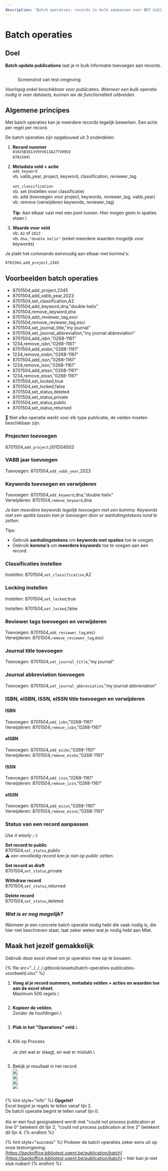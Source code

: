 ```yaml
---
description: 'Batch operaties: records in bulk aanpassen voor BKT bibliotheekmedewerkers'
---
```


# Batch operaties

## Doel

**Batch update publications** laat je in bulk informatie toevoegen aan records.

<figure><img src="../../../.gitbook/assets/Screenshot 2024-06-14 at 15.47.28.png" alt=""><figcaption><p>Screenshot van test omgeving</p></figcaption></figure>

_Voorlopig enkel beschikbaar voor publicaties. Wanneer een bulk operatie nodig is voor datasets, kunnen we de functionaliteit uitbreiden._

## Algemene principes

Met batch operaties kan je meerdere records tegelijk bewerken. Een actie per regel per record.

De batch operaties zijn opgebouwd uit 3 onderdelen:

1. **Record nummer**\
   `01H25B3813V9YV613A27TVH9SV`\
   `8701504`\

2. **Metadata veld + actie**\
   `add_keyword`\
   vb. vabb\_year, project, keyword, classification, reviewer\_tag\
   \
   `set_classification`\
   vb. set (instellen voor classificatie)\
   vb. add (toevoegen voor project, keywords, reviewer\_tag, vabb\_year)\
   vb. remove (verwijderen keywords, reviewer\_tag)\
   \
   **Tip:** Aan elkaar vast met een punt tussen. Hier mogen geen in spaties staan.\

3. **Waarde voor veld**\
   vb.  `A2` of  `2023`\
   vb.  `dna,"double helix"` (enkel meerdere waarden mogelijk voor keywords)

Je plakt het commando eenvoudig aan elkaar met komma's:

`8701504,add_project,2345`

## Voorbeelden batch operaties

* 8701504,add\_project,2345&#x20;
* 8701504,add\_vabb\_year,2023&#x20;
* 8701504,set\_classification,A2&#x20;
* 8701504,add\_keyword,dna,"double helix"&#x20;
* 8701504,remove\_keyword,dna
* 8701504,add\_reviewer\_tag,esci&#x20;
* 8701504,remove\_reviewer\_tag,esci
* 8701504,set\_journal\_title,"my journal"
* 8701504,set\_journal\_abbreviation,"my journal abbreviation"
* 8701504,add\_isbn,"0268-1161"
* 1234,remove\_isbn,"0268-1161"
* 8701504,add\_eisbn,"0268-1161"
* 1234,remove\_eisbn,"0268-1161"
* 8701504,add\_issn,"0268-1161"
* 1234,remove\_issn,"0268-1161"
* 8701504,add\_eissn,"0268-1161"
* 1234,remove\_eissn,"0268-1161"
* 8701504,set\_locked,true
* 8701504,set\_locked,false
* 8701504,set\_status,deleted
* 8701504,set\_status,private
* 8701504,set\_status,public
* 8701504,set\_status,returned



🚨 Niet elke operatie werkt voor elk type publicatie, de velden moeten beschikbaar zijn.

### Projecten toevoegen

8701504,`add_project`,001D04503

### VABB jaar toevoegen

Toevoegen: 8701504,`add_vabb_year`,2023

### Keywords toevoegen en verwijderen

Toevoegen: 8701504,`add_keyword`,dna,"double helix"\
Verwijderen: 8701504,`remove_keyword`,dna

_Je kan meerdere keywords tegelijk toevoegen met een komma. Keywords met een spatie tussen kan je toevoegen door er aanhalingstekens rond te zetten._

Tips:

* Gebruik **aanhalingstekens** om **keywords met spaties** toe te voegen.
* Gebruik **komma's** om **meerdere keywords** toe te voegen aan een record.

### Classificaties instellen

Instellen: 8701504,`set_classification`,A2

### Locking instellen

Instellen: 8701504,`set_locked`,true

Instellen: 8701504,`set_locked`,false

### Reviewer tags toevoegen en verwijderen

Toevoegen: 8701504,`add_reviewer_tag`,esci\
Verwijderen: 8701504,`remove_reviewer_tag`,esci

### Journal title toevoegen

Toevoegen: 8701504,`set_journal_title`,"my journal"

### Journal abbreviation toevoegen

Toevoegen: 8701504,`set_journal_abbreviation`,"my journal abbreviation"

### ISBN, eISBN, ISSN, eISSN title toevoegen en verwijderen

#### ISBN

Toevoegen: 8701504,`add_isbn`,"0268-1161"\
Verwijderen: 8701504,`remove_isbn`,"0268-1161"

#### eISBN

Toevoegen: 8701504,`add_eisbn`,"0268-1161"\
Verwijderen: 8701504,`remove_eisbn`,"0268-1161"

#### ISSN

Toevoegen: 8701504,`add_issn`,"0268-1161"\
Verwijderen: 8701504,`remove_issn`,"0268-1161"

#### eISSN

Toevoegen: 8701504,`add_eissn`,"0268-1161"\
Verwijderen: 8701504,`remove_eissn`,"0268-1161"

### Status van een record aanpassen

_Use it wisely ;-)_

**Set record to public**\
8701504,`set_status`,public\
⚠️ _een onvolledig record kan je niet op public zetten._

**Set record as draft**\
8701504,`set_status`,private

**Withdraw record**\
8701504,`set_status`,returned

**Delete record**\
8701504,`set_status`,deleted

### _Wat is er nog mogelijk?_

Wanneer je een concrete batch operatie nodig hebt die vaak nodig is, die hier niet beschreven staat, laat zeker weten wat je nodig hebt aan Miet.&#x20;

## Maak het jezelf gemakkelijk

Gebruik deze excel sheet om je operaties mee op te bouwen:

{% file src="../../../.gitbook/assets/batch-operaties-publicaties-voorbeeld.xlsx" %}

1.  **Voeg al je record nummers, metadata velden + acties en waarden toe aan de excel sheet.**\
    Maximum 500 regels.\


    <figure><img src="../../../.gitbook/assets/Screenshot 2024-06-14 at 16.37.07.png" alt=""><figcaption></figcaption></figure>
2.  **Kopieer de velden.**\
    Zonder de hoofdingen.\


    <figure><img src="../../../.gitbook/assets/Screenshot 2024-06-14 at 16.37.43.png" alt=""><figcaption></figcaption></figure>
3.  **Plak in het "Operations" veld.**\


    <figure><img src="../../../.gitbook/assets/Screenshot 2024-06-14 at 16.39.01.png" alt=""><figcaption></figcaption></figure>
4.  Klik op Process\
    \
    Je ziet wat er slaagt, en wat er mislukt.\


    <figure><img src="../../../.gitbook/assets/Screenshot 2024-06-14 at 16.39.38.png" alt=""><figcaption></figcaption></figure>
5.  Bekijk je resultaat in het record\
    ![](<../../../.gitbook/assets/Scherm­afbeelding 2023-06-05 om 11.43.15.png>)\
    ![](<../../../.gitbook/assets/Scherm­afbeelding 2023-06-05 om 11.44.23.png>)\
    ![](<../../../.gitbook/assets/Scherm­afbeelding 2023-06-05 om 11.43.45.png>)\
    ![](<../../../.gitbook/assets/Scherm­afbeelding 2023-06-05 om 11.43.05.png>)

    <figure><img src="../../../.gitbook/assets/Scherm­afbeelding 2023-06-05 om 11.43.39.png" alt=""><figcaption></figcaption></figure>

{% hint style="info" %}
**Opgelet!**\
Excel begint je regels te tellen vanaf lijn 2.\
De batch operatie begint te tellen vanaf lijn 0.\
\
Als er een fout gesignaleerd wordt met "could not process publication at line 0" betekent dit lijn 2, "could not process publication at line 2" betekent dit lijn 4.
{% endhint %}

{% hint style="success" %}
Probeer de batch operaties zeker eens uit op onze testomgeving: [https://backoffice.bibliotest.ugent.be/publication/batch](https://backoffice.bibliotest.ugent.be/publication/batch) – hier kan je niet stuk maken!
{% endhint %}
